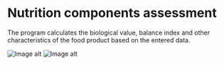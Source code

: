 # Nutrition components assessment  

The program calculates the biological value, balance index and other characteristics of the food product based on the entered data.

 ![Image alt](https://github.com/vaedermakar255/Nutrition_components_assessment/raw/master/images/image1.PNG)
 ![Image alt](https://github.com/vaedermakar255/Nutrition_components_assessment/raw/master/images/image2.PNG)



